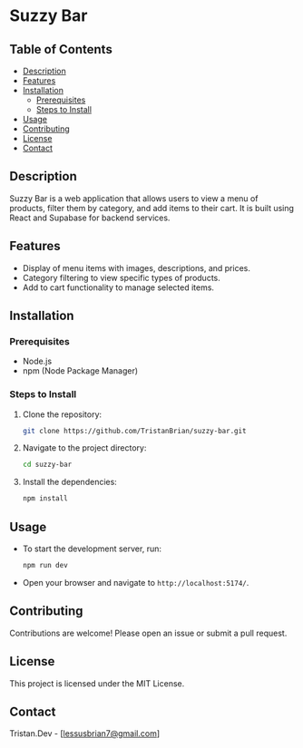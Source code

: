 # Suzzy Bar

## Table of Contents
- [Description](#description)
- [Features](#features)
- [Installation](#installation)
  - [Prerequisites](#prerequisites)
  - [Steps to Install](#steps-to-install)
- [Usage](#usage)
- [Contributing](#contributing)
- [License](#license)
- [Contact](#contact)

## Description
Suzzy Bar is a web application that allows users to view a menu of products, filter them by category, and add items to their cart. It is built using React and Supabase for backend services.

## Features
- Display of menu items with images, descriptions, and prices.
- Category filtering to view specific types of products.
- Add to cart functionality to manage selected items.

## Installation
### Prerequisites
- Node.js
- npm (Node Package Manager)

### Steps to Install
1. Clone the repository:
   ```bash
   git clone https://github.com/TristanBrian/suzzy-bar.git
   ```
2. Navigate to the project directory:
   ```bash
   cd suzzy-bar
   ```
3. Install the dependencies:
   ```bash
   npm install
   ```

## Usage
- To start the development server, run:
  ```bash
  npm run dev
  ```
- Open your browser and navigate to `http://localhost:5174/`.

## Contributing
Contributions are welcome! Please open an issue or submit a pull request.

## License
This project is licensed under the MIT License.

## Contact
Tristan.Dev - [lessusbrian7@gmail.com]
